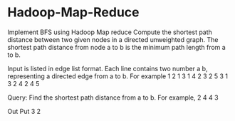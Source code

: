 # Hadoop-Map-Reduce
Implement BFS using Hadoop Map reduce
Compute the shortest path distance between two given nodes in a directed unweighted graph. The shortest path distance from node a to b is the minimum path length from a to b.

Input is listed in edge list format. Each line contains two number a  b, representing a directed edge from a to b.
For example
1 2
1 3
1 4
2 3
2 5
3 1
3 2
4 2
4 5

Query:
Find the shortest path distance from a to b. For example,
2 4
4 3


Out Put
3
2

